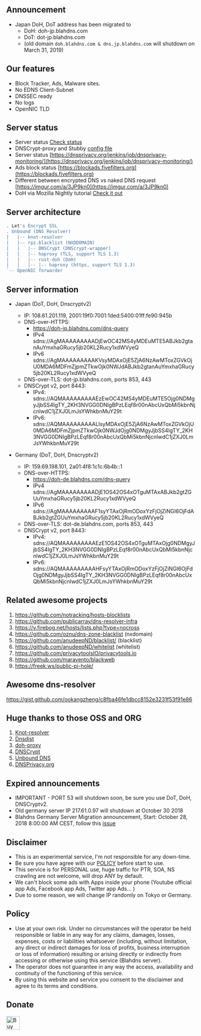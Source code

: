## Announcement
- Japan DoH, DoT address has been migrated to 
  * DoH: doh-jp.blahdns.com
  * DoT: dot-jp.blahdns.com
  * (old domain `doh.blahdns.com & dns.jp.blahdns.com` will shutdown on March 31, 2019)
 
## Our features
* Block Tracker, Ads, Malware sites.
* No EDNS Client-Subnet
* DNSSEC ready
* No logs
* OpenNIC TLD

## Server status
* Server status [Check status](https://stats.blahdns.com)
* DNSCrypt-proxy and Stubby [config file](https://github.com/ookangzheng/blahdns/tree/master/client-conf)
* Server status [https://dnsprivacy.org/jenkins/job/dnsprivacy-monitoring/](https://dnsprivacy.org/jenkins/job/dnsprivacy-monitoring/)
* Ads block status [https://blockads.fivefilters.org](https://blockads.fivefilters.org)
* Different between encrypted DNS vs naked DNS request [https://imgur.com/a/3JP9kn0](https://imgur.com/a/3JP9kn0)
* DoH via Mozilla Nightly tutorial [Check it out](https://www.ookangzheng.com/mozilla-nightly-enable-dns-over-https/)

## Server architecture

```bash
. Let's Encrypt SSL
. Unbound (DNS Resolver)   
|   |-- knot-resolver 
|   |-- rpz.blacklist (NXDDOMAIN)
|   |   |-- DNSCrypt (DNScrypt-wrapper)
|   |   |-- haproxy (TLS, support TLS 1.3)
|   |   |-- rust-doh (DoH)
|   |   |-- |-- haproxy (https, support TLS 1.3)
`-- OpenNIC forwarder
```

## Server information
- Japan (DoT, DoH, Dnscryptv2)
  * IP: 108.61.201.119, 2001:19f0:7001:1ded:5400:01ff:fe90:945b
  * DNS-over-HTTPS: 
    * https://doh-jp.blahdns.com/dns-query
    * IPv4 sdns://AgMAAAAAAAAADjEwOC42MS4yMDEuMTE5ABJkb2gtanAuYmxhaGRucy5jb20KL2Rucy1xdWVyeQ
    * IPv6 sdns://AgMAAAAAAAAAKVsyMDAxOjE5ZjA6NzAwMToxZGVkOjU0MDA6MDFmZjpmZTkwOjk0NWJdABJkb2gtanAuYmxhaGRucy5jb20KL2Rucy1xdWVyeQ
  * DNS-over-TLS: dot-jp.blahdns.com, ports 853, 443
  * DNSCrypt v2, port 8443:
    * IPv4:  sdns://AQMAAAAAAAAAEzEwOC42MS4yMDEuMTE5Ojg0NDMgyJjbSS4IgTY_2KH3NVGG0DNIgBPzLEqf8r00nAbcUxQbMi5kbnNjcnlwdC1jZXJ0LmJsYWhkbnMuY29t
    * IPv6:
sdns://AQMAAAAAAAAALlsyMDAxOjE5ZjA6NzAwMToxZGVkOjU0MDA6MDFmZjpmZTkwOjk0NWJdOjg0NDMgyJjbSS4IgTY_2KH3NVGG0DNIgBPzLEqf8r00nAbcUxQbMi5kbnNjcnlwdC1jZXJ0LmJsYWhkbnMuY29t

- Germany (DoT, DoH, Dnscryptv2)
  * IP: 159.69.198.101, 2a01:4f8:1c1c:6b4b::1
  * DNS-over-HTTPS: 
    * https://doh-de.blahdns.com/dns-query
    * IPv4 sdns://AgMAAAAAAAAADjE1OS42OS4xOTguMTAxABJkb2gtZGUuYmxhaGRucy5jb20KL2Rucy1xdWVyeQ
    * IPv6 sdns://AgMAAAAAAAAAF1syYTAxOjRmODoxYzFjOjZiNGI6OjFdABJkb2gtZGUuYmxhaGRucy5jb20KL2Rucy1xdWVyeQ
  * DNS-over-TLS: dot-de.blahdns.com, ports 853, 443
  * DNSCrypt v2, port 8443:
    * IPv4:    sdns://AQMAAAAAAAAAEzE1OS42OS4xOTguMTAxOjg0NDMgyJjbSS4IgTY_2KH3NVGG0DNIgBPzLEqf8r00nAbcUxQbMi5kbnNjcnlwdC1jZXJ0LmJsYWhkbnMuY29t 
    * IPv6: sdns://AQMAAAAAAAAAHFsyYTAxOjRmODoxYzFjOjZiNGI6OjFdOjg0NDMgyJjbSS4IgTY_2KH3NVGG0DNIgBPzLEqf8r00nAbcUxQbMi5kbnNjcnlwdC1jZXJ0LmJsYWhkbnMuY29t

## Related awesome projects
1. https://github.com/notracking/hosts-blocklists
2. https://github.com/publicarray/dns-resolver-infra
3. https://v.firebog.net/hosts/lists.php?type=nocross
4. https://github.com/oznu/dns-zone-blacklist (nxdomain)
5. https://github.com/anudeepND/blacklist/ (blacklist)
6. https://github.com/anudeepND/whitelist (whitelist)
7. https://github.com/privacytoolsIO/privacytools.io
8. https://github.com/maravento/blackweb
9. https://freek.ws/public-pi-hole/

## Awesome dns-resolver
https://gist.github.com/ookangzheng/c8fba46fe1dbcc8152e3231f53f91e86

## Huge thanks to those OSS and ORG
1. [Knot-resolver](https://github.com/CZ-NIC/knot-resolver)
2. [Dnsdist](https://dnsdist.org)
3. [doh-proxy](https://github.com/jedisct1/rust-doh)
4. [DNSCrypt](http://dnscrypt.info/)
5. [Unbound DNS](https://nlnetlabs.nl/projects/unbound)
5. [DNSPrivacy.org](https://dnsprivacy.org)

## Expired announcements
* IMPORTANT - PORT 53 will shutdown soon, be sure you use DoT, DoH, DNSCryptv2.
* Old germany server IP 217.61.0.97 will shutdown at October 30 2018
* Blahdns Germany Server Migration announcement, Start: October 28, 2018 8:00:00 AM CEST, follow this [issue](https://github.com/ookangzheng/blahdns/issues/5)

## Disclaimer
* This is an experimental service, I'm not responsible for any down-time.
* Be sure you have agree with our [POLICY](https://github.com/ookangzheng/blahdns/#policy) before start to use. 
* This service is for PERSONAL use, huge traffic for PTR, SOA, NS crawling are not welcome, will drop ANY by default.
* We can't block some ads with Apps inside your phone (Youtube official app Ads, Facebook app Ads, Twitter app Ads... )
* Due to some reason, we will change IP randomly on Tokyo or Germany.

## Policy
* Use at your own risk. Under no circumstances will the operator be held responsible or liable in any way for any claims, damages, losses, expenses, costs or liabilities whatsoever (including, without limitation, any direct or indirect damages for loss of profits, business interruption or loss of information) resulting or arising directly or indirectly from accessing or otherwise using this service (Blahdns server).
* The operator does not guarantee in any way the access, availability and continuity of the functioning of this service. 
* By using this website and service you consent to the disclaimer and agree to its terms and conditions.

## Donate
<a href='https://ko-fi.com/P5P4GPQ8' target='_blank'><img height='36' style='border:0px;height:36px;' src='https://az743702.vo.msecnd.net/cdn/kofi4.png?v=0' border='0' alt='Buy Me a Coffee at ko-fi.com' /></a>
